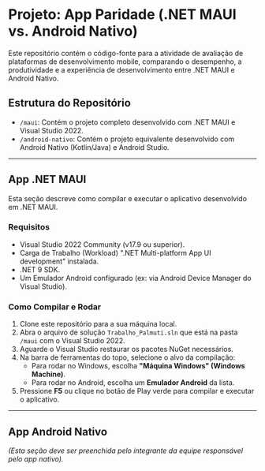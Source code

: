 # Projeto: App Paridade (.NET MAUI vs. Android Nativo)

Este repositório contém o código-fonte para a atividade de avaliação de plataformas de desenvolvimento mobile, comparando o desempenho, a produtividade e a experiência de desenvolvimento entre .NET MAUI e Android Nativo.

## Estrutura do Repositório

-   `/maui`: Contém o projeto completo desenvolvido com .NET MAUI e Visual Studio 2022.
-   `/android-nativo`: Contém o projeto equivalente desenvolvido com Android Nativo (Kotlin/Java) e Android Studio.

---

## App .NET MAUI

Esta seção descreve como compilar e executar o aplicativo desenvolvido em .NET MAUI.

### Requisitos

-   Visual Studio 2022 Community (v17.9 ou superior).
-   Carga de Trabalho (Workload) ".NET Multi-platform App UI development" instalada.
-   .NET 9 SDK.
-   Um Emulador Android configurado (ex: via Android Device Manager do Visual Studio).

### Como Compilar e Rodar

1.  Clone este repositório para a sua máquina local.
2.  Abra o arquivo de solução `Trabalho_Palmuti.sln` que está na pasta `/maui` com o Visual Studio 2022.
3.  Aguarde o Visual Studio restaurar os pacotes NuGet necessários.
4.  Na barra de ferramentas do topo, selecione o alvo da compilação:
    -   Para rodar no Windows, escolha **"Máquina Windows" (Windows Machine)**.
    -   Para rodar no Android, escolha um **Emulador Android** da lista.
5.  Pressione **F5** ou clique no botão de Play verde para compilar e executar o aplicativo.

---

## App Android Nativo

*(Esta seção deve ser preenchida pelo integrante da equipe responsável pelo app nativo).*
